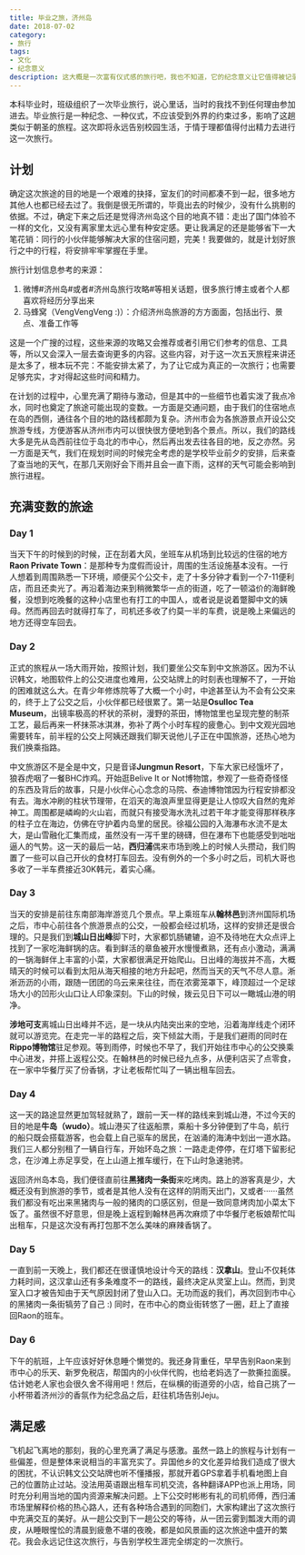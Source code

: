 ```yaml
---
title: 毕业之旅，济州岛
date: 2018-07-02
category:
- 旅行
tags:
- 文化
- 纪念意义
description: 这大概是一次富有仪式感的旅行吧，我也不知道，它的纪念意义让它值得被记录。
---
```




本科毕业时，班级组织了一次毕业旅行，说心里话，当时的我找不到任何理由参加进去。毕业旅行是一种纪念、一种仪式，不应该受到外界的约束过多，影响了这趟类似于朝圣的旅程。这次即将永远告别校园生活，于情于理都值得付出精力去进行这一次旅行。



## 计划

确定这次旅途的目的地是一个艰难的抉择，室友们的时间都凑不到一起，很多地方其他人也都已经去过了。我倒是很无所谓的，毕竟出去的时候少，没有什么挑剔的依据。不过，确定下来之后还是觉得济州岛这个目的地真不错：走出了国门体验不一样的文化，又没有离家里太远心里有种安定感。更让我满足的还是能够省下一大笔花销：同行的小伙伴能够解决大家的住宿问题，完美！我要做的，就是计划好旅行之中的行程，将安排牢牢掌握在手里。

旅行计划信息参考的来源：

1. 微博#济州岛#或者#济州岛旅行攻略#等相关话题，很多旅行博主或者个人都喜欢将经历分享出来
2. 马蜂窝（VengVengVeng :)）：介绍济州岛旅游的方方面面，包括出行、景点、准备工作等

这是一个广搜的过程，这些来源的攻略又会推荐或者引用它们参考的信息、工具等，所以又会深入一层去查询更多的内容。这些内容，对于这一次五天旅程来讲还是太多了，根本玩不完：不能安排太紧了，为了让它成为真正的一次旅行；也需要足够充实，才对得起这些时间和精力。

在计划的过程中，心里充满了期待与激动，但是其中的一些细节也着实泼了我点冷水，同时也奠定了旅途可能出现的变数。一方面是交通问题，由于我们的住宿地点在岛的西侧，通往各个目的地的路线都颇为复杂。济州市会为各旅游景点开设公交旅游专线，方便游客从济州市内可以很快很方便地到各个景点。所以，我们的路线大多是先从岛西前往位于岛北的市中心，然后再出发去往各目的地，反之亦然。另一方面是天气，我们在规划时间的时候完全考虑的是学校毕业前夕的安排，后来查了查当地的天气，在那几天刚好会下雨并且会一直下雨，这样的天气可能会影响到旅行进程。

## 充满变数的旅途

### Day 1

当天下午的时候到的时候，正在刮着大风，坐班车从机场到比较远的住宿的地方**Raon Private Town**：是那种专为度假而设计，周围的生活设施基本没有。一行人想着到周围熟悉一下环境，顺便买个公交卡，走了十多分钟才看到一个7-11便利店，而且还卖光了。再沿着海边来到稍微繁华一点的街道，吃了一顿溢价的海鲜晚餐，没想到吃晚餐的这种小店里也有打工的中国人，或者说是说着蹩脚中文的姨母。然而再回去时就得打车了，司机还多收了约莫一半的车费，说是晚上来偏远的地方还得空车回去。

### Day 2

正式的旅程从一场大雨开始，按照计划，我们要坐公交车到中文旅游区。因为不认识韩文，地图软件上的公交进度也难用，公交站牌上的时刻表也理解不了，一开始的困难就这么大。在青少年修炼院等了大概一个小时，中途甚至认为不会有公交来的，终于上了公交之后，小伙伴都已经很累了。第一站是**Osulloc Tea Museum**，出镜率极高的杯状的茶树，漫野的茶田，博物馆里也呈现完整的制茶工艺，最后再来一杯抹茶冰淇淋，弥补了两个小时车程的疲惫心。到中文观光园地需要转车，前半程的公交上阿姨还跟我们聊天说他儿子正在中国旅游，还热心地为我们换乘指路。

中文旅游区不是全是中文，只是音译**Jungmun Resort**，下车大家已经饿坏了，狼吞虎咽了一餐BHC炸鸡。开始逛Belive It or Not博物馆，参观了一些奇奇怪怪的东西及背后的故事，只是小伙伴心心念念的马院、泰迪博物馆因为行程安排都没有去。海水冲刷的柱状节理带，在滔天的海浪声里显得更是让人惊叹大自然的鬼斧神工。周围都是嶙峋的火山岩，而就只有接受海水洗礼过若干年才能变得那样秩序的柱子立在海边，仿佛在守护着内岛里的居民。徐福公园的入海瀑布水流不是太大，是山雪融化汇集而成，虽然没有一泻千里的磅礴，但在瀑布下也能感受到咄咄逼人的气势。这一天的最后一站，**西归浦**偶来市场到晚上的时候人头攒动，我们购置了一些可以自己开伙的食材打车回去。没有例外的一个多小时之后，司机大哥也多收了一半车费接近30K韩元，着实心痛。

### Day 3

当天的安排是前往东南部海岸游览几个景点。早上乘班车从**翰林邑**到济州国际机场之后，市中心前往各个旅游景点的公交，一般都会经过机场，这样的安排还是很合理的。只是我们到**城山日出峰**脚下时，大家都饥肠辘辘，迫不及待地在大众点评上找到了一家吃海鲜锅的店。看到鲜活的章鱼被开水慢慢煮熟，还有点小激动，满满的一锅海鲜伴上丰富的小菜，大家都很满足开始爬山。日出峰的海拔并不高，大概晴天的时候可以看到太阳从海天相接的地方升起吧，然而当天的天气不尽人意。淅淅沥沥的小雨，跟随一团团的乌云来来往往，而在浓雾笼罩下，峰顶超过一个足球场大小的凹形火山口让人印象深刻。下山的时候，拨云见日下可以一瞰城山港的明净。

**涉地可支**离城山日出峰并不远，是一块从内陆突出来的空地，沿着海岸线走个闭环就可以游览完。在走完一半的路程之后，突下倾盆大雨，于是我们避雨的同时在**Rippo博物馆**驻足参观。等到雨停，时候也不早了，我们开始往市中心的公交换乘中心进发，并搭上返程公交。在翰林邑的时候已经九点多，从便利店买了点零食，在一家中华餐厅买了份香锅，才让老板帮忙叫了一辆出租车回去。



### Day 4

这一天的路途显然更加驾轻就熟了，跟前一天一样的路线来到城山港，不过今天的目的地是**牛岛（wudo）**。城山港买了往返船票，乘船十多分钟便到了牛岛，航行的船只既会搭载游客，也会载上自己驱车的居民，在汹涌的海涛中划出一道水路。我们三人都分别租了一辆自行车，开始环岛之旅：一路走走停停，在灯塔下留影纪念，在沙滩上赤足享受，在上山道上推车缓行，在下山时急速驰骋。

返回济州岛本岛，我们便径直前往**黑猪肉一条街**来吃烤肉。路上的游客真是少，大概还没有到旅游的季节，或者是其他人没有在这样的阴雨天出门，又或者······虽然我们都没有吃出来黑猪肉与一般的猪肉的口感区别，但是一致同意烤肉加小菜太下饭了。虽然很不好意思，但是晚上返程到翰林邑再次麻烦了中华餐厅老板娘帮忙叫出租车，只是这次没有再打包那不怎么美味的麻辣香锅了。



### Day 5

一直到前一天晚上，我们都还在很谨慎地设计今天的路线：**汉拿山**。登山不仅耗体力耗时间，这汉拿山还有多条难度不一的路线，最终决定从灵室上山。然而，到灵室入口才被告知由于天气原因封闭了登山入口。无功而返的我们，再次回到市中心的黑猪肉一条街犒劳了自己 :) 同时，在市中心的商业街转悠了一圈，赶上了直接回Raon的班车。



### Day 6

下午的航班，上午应该好好休息睡个懒觉的。我还身背重任，早早告别Raon来到市中心的乐天、新罗免税店，帮国内的小伙伴代购，也给老妈选了一款撕拉面膜。估计她老人家也会很久舍不得用吧！然后，在纵横的街道旁的小店，给自己挑了一小杯带着济州沙的香氛作为纪念品之后，赶往机场告别Jeju。



## 满足感

飞机起飞离地的那刻，我的心里充满了满足与感激。虽然一路上的旅程与计划有一些偏差，但是整体来说相当的丰富充实了。异国他乡的文化差异给我们造成了很大的困扰，不认识韩文公交站牌也听不懂播报，那就开着GPS拿着手机看地图上自己的位置防止过站。没法用英语跟出租车司机交流，各种翻译APP也派上用场，同时充分利用当地的国内资源来解决问题。上下公交时彬彬有礼的司机师傅，西归浦市场里解释价格的热心路人，还有各种场合遇到的同胞们，大家构建出了这次旅行中充满交互的美好。从一趟公交到下一趟公交的等待，从一团云雾到瓢泼大雨的调皮，从睡眼惺忪的清晨到疲惫不堪的夜晚，都是如风景画的这次旅途中盛开的繁花。我会永远记住这次旅行，与告别学校生涯完全绑定的一次旅行。